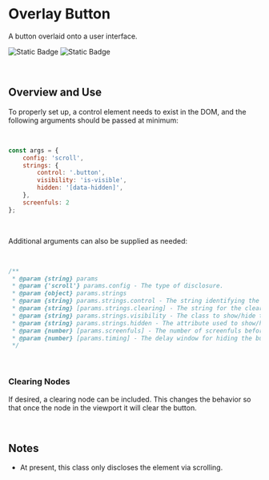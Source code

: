 # Overlay Button
A button overlaid onto a user interface.

![Static Badge](https://img.shields.io/badge/Version-1.0-%2327B17E)
![Static Badge](https://img.shields.io/badge/Status-Stable-%2327B17E)

<br>

## Overview and Use
To properly set up, a control element needs to exist in the DOM, and the following arguments should be passed at minimum:

<br>

```javascript
const args = {
	config: 'scroll',
	strings: {
		control: '.button',
		visibility: 'is-visible',
		hidden: '[data-hidden]',
	},
	screenfuls: 2
};
```

<br>

Additional arguments can also be supplied as needed:

<br>

```javascript
/**
 * @param {string} params
 * @param {'scroll'} params.config - The type of disclosure.
 * @param {object} params.strings
 * @param {string} params.strings.control - The string identifying the control node.
 * @param {string} [params.strings.clearing] - The string for the clearing node.
 * @param {string} params.strings.visibility - The class to show/hide the button.
 * @param {string} params.strings.hidden - The attribute used to show/hide content to assistive technologies.
 * @param {number} [params.screenfuls] - The number of screenfuls before showing the button.
 * @param {number} [params.timing] - The delay window for hiding the button. 
 */
```

<br>

### Clearing Nodes
If desired, a clearing node can be included. This changes the behavior so that once the node in the viewport it will clear the button.

<br>


## Notes
- At present, this class only discloses the element via scrolling.